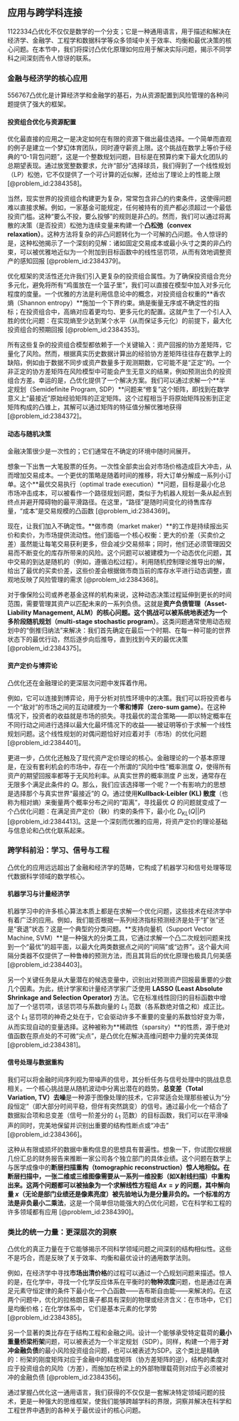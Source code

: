 ## 应用与跨学科连接

1122334凸优化不仅仅是数学的一个分支；它是一种通用语言，用于描述和解决在经济学、金融学、工程学和数据科学等众多领域中关于效率、均衡和最优决策的核心问题。在本节中，我们将探讨凸优化原理如何应用于解决实际问题，揭示不同学科之间深刻而令人惊讶的联系。

### 金融与经济学的核心应用

556767凸优化是计算经济学和金融学的基石，为从资源配置到风险管理的各种问题提供了强大的框架。

#### 投资组合优化与资源配置

优化最直接的应用之一是决定如何在有限的资源下做出最佳选择。一个简单而直观的例子是建立一个梦幻体育团队，同时遵守薪资上限。这个挑战在数学上等价于经典的“0-1背包问题”，这是一个整数规划问题，目标是在预算约束下最大化团队的总期望表现。通过放宽整数要求，允许“部分”选择球员，我们得到了一个线性规划（LP）松弛，它不仅提供了一个可计算的近似解，还给出了理论上的性能上限[@problem_id:2384358]。

当然，现实世界的投资组合构建更为复杂，常常包含非凸的约束条件，这使得问题难以直接求解。例如，一家基金可能规定，任何被持有的资产都必须超过一个最低投资门槛。这种“要么不投，要么投够”的规则是非凸的。然而，我们可以通过将离散的决策（是否投资）松弛为连续变量来构建一个**凸松弛（convex relaxation）**。这种方法将复杂的非凸问题转化为一个可解的凸问题。令人惊讶的是，这种松弛揭示了一个深刻的见解：诸如固定交易成本或最小头寸之类的非凸约束，可以被优雅地近似为一个附加到目标函数中的线性惩罚项，从而有效地调整资产的感知回报 [@problem_id:2384379]。

优化框架的灵活性还允许我们引入更复杂的投资组合属性。为了确保投资组合充分多元化，避免将所有“鸡蛋放在一个篮子里”，我们可以直接在模型中加入对多元化程度的度量。一个优雅的方法是利用信息论中的概念，对投资组合权重的**香农熵（Shannon entropy）**施加一个下界约束。熵是衡量无序或不确定性的指标；在投资组合中，高熵对应着更均匀、更多元化的配置。这就产生了一个引人入胜的优化问题：在实现熵至少达到某个水平（从而保证多元化）的前提下，最大化投资组合的预期回报 [@problem_id:2384353]。

所有这些复杂的投资组合模型都依赖于一个关键输入：资产回报的协方差矩阵，它量化了风险。然而，根据真实历史数据计算出的经验协方差矩阵往往存在数学上的缺陷，例如由于数据不同步或资产数量多于观测期数，它可能不是“正定”的。一个非正定的协方差矩阵在风险模型中可能会产生无意义的结果，例如预测出负的投资组合方差。幸运的是，凸优化提供了一个解决方案。我们可以通过求解一个**半定规划（Semidefinite Program, SDP）**问题来“修复”这个矩阵，即找到在数学意义上“最接近”原始经验矩阵的正定矩阵。这个过程相当于将原始矩阵投影到正定矩阵构成的凸锥上，其解可以通过矩阵的特征值分解优雅地获得 [@problem_id:2384372]。

#### 动态与随机决策

金融决策很少是一次性的；它们通常在不确定的环境中随时间展开。

想象一下出售一大笔股票的任务。一次性全部卖出会对市场价格造成巨大冲击，从而增加交易成本。一个更优的策略是随着时间的推移，将大订单分解成一系列小订单。这个**最优交易执行（optimal trade execution）**问题，目标是最小化总市场冲击成本，可以被看作一个路径规划问题，类似于为机器人规划一条从起点到终点并避开障碍物的最平滑路径。在这里，“路径”是随时间变化的待售库存量，“成本”是交易规模的凸函数 [@problem_id:2384369]。

现在，让我们加入不确定性。**做市商（market maker）**的工作是持续报出买价和卖价，为市场提供流动性。他们面临一个核心权衡：更大的价差（买卖价之差）虽然能让每笔交易获利更多，但会减少交易频率；同时，他们还必须管理因交易而不断变化的库存所带来的风险。这个问题可以被建模为一个动态优化问题，其中交易的到达是随机的（例如，遵循泊松过程）。利用随机控制理论推导出的解，给出了最优的买卖价差，这些价差会根据做市商当前的库存水平进行动态调整，直观地反映了风险管理的需求 [@problem_id:2384368]。

对于像保险公司或养老基金这样的机构来说，这种动态决策过程延伸到更长的时间范围，需要管理其资产以匹配未来的一系列负债。这就是**资产负债管理（Asset-Liability Management, ALM）**的核心问题。这个挑战可以被系统地表述为一个**多阶段随机规划（multi-stage stochastic program）**。这类问题通常使用动态规划中的“倒推归纳法”来解决：我们首先确定在最后一个时期、在每一种可能的世界状态下的最优行动，然后逐步向后推导，直到找到今天的最优决策 [@problem_id:2384375]。

#### 资产定价与博弈论

凸优化还在金融理论的更深层次问题中发挥着作用。

例如，它可以连接到博弈论，用于分析对抗性环境中的决策。我们可以将投资者与一个“敌对”的市场之间的互动建模为一个**零和博弈（zero-sum game）**。在这种情况下，投资者的收益就是市场的损失。寻找最优的混合策略——即以特定概率在不同行动之间进行选择以最大化最坏情况下的收益——被证明等价于求解一个线性规划问题。这个线性规划的对偶问题恰好对应着对手（市场）的优化问题 [@problem_id:2384401]。

更进一步，凸优化还触及了现代资产定价理论的核心。金融理论的一个基本原理是，在没有套利机会的市场中，存在一个所谓的“风险中性”概率测度 $Q$，使得所有资产的期望回报率都等于无风险利率。从真实世界的概率测度 $P$ 出发，通常存在无限多个满足此条件的 $Q$。那么，我们应该选择哪一个呢？一个有影响力的思想是选择那个与真实世界“最接近”的 $Q$。通过使用**Kullback-Leibler (KL) 散度**（也称为相对熵）来衡量两个概率分布之间的“距离”，寻找最优 $Q$ 的问题就变成了一个凸优化问题：在满足资产定价（鞅）约束的条件下，最小化 $D_{KL}(Q||P)$ [@problem_id:2384413]。这是一个深刻而优雅的应用，将资产定价的理论基础与信息论和凸优化联系起来。

### 跨学科前沿：学习、信号与工程

凸优化的应用远远超出了金融和经济学的范畴，它构成了机器学习和信号处理等现代数据科学领域的数学核心。

#### 机器学习与计量经济学

机器学习中的许多核心算法本质上都是在求解一个优化问题，这些技术在经济学中有着广泛的应用。例如，我们能否根据一系列经济指标预测经济是处于“扩张”还是“衰退”状态？这是一个典型的分类问题。**支持向量机（Support Vector Machine, SVM）**是一种强大的分类工具，它通过求解一个凸二次规划问题来找到一个“最优”的超平面，以最大化两类数据点之间的“间隔”或“边界”。这个最大间隔分类器不仅提供了一种鲁棒的预测方法，而且其背后的优化原理也极具几何美感 [@problem_id:2384403]。

另一个关键任务是从大量潜在的候选变量中，识别出对预测资产回报最重要的少数几个因素。为此，统计学家和计量经济学家广泛使用 **LASSO (Least Absolute Shrinkage and Selection Operator)** 方法。它在标准线性回归的目标函数中增加了一个惩罚项，该惩罚项与系数向量的 $L_1$ 范数（各系数绝对值之和）成正比。这个 $L_1$ 惩罚项的神奇之处在于，它会驱动许多不重要的变量的系数恰好变为零，从而实现自动的变量选择。这种被称为**稀疏性（sparsity）**的性质，源于绝对值函数在原点处的不可微“尖点”，是凸优化在解决高维问题中力量的完美体现 [@problem_id:2384381]。

#### 信号处理与数据重构

我们可以将金融时间序列视为带噪声的信号，其分析任务与信号处理中的挑战息息相关。一个核心挑战是从随机波动中分离出潜在的趋势。**总变差（Total Variation, TV）去噪**是一种源于图像处理的技术，它非常适合处理那些被认为“分段恒定”（即大部分时间平稳，但伴有突然跳变）的信号。通过最小化一个结合了数据拟合项和总变差（信号一阶差分的 $L_1$ 范数）的目标函数，我们可以在平滑噪声的同时，完美地保留并识别出重要的结构性断点或“冲击” [@problem_id:2384366]。

这种从有限或损坏的数据中重构信息的思想具有普遍性。想象一下，你试图仅根据几份汇总的财务报告来推断一家公司各个独立部门的具体业绩。这个问题在数学上与医学成像中的**断层扫描重构（tomographic reconstruction）**惊人地相似。在断层扫描中，一张二维或三维图像需要从一系列一维投影（如X射线扫描）中重构出来。这两个问题都可以被抽象为一个求解线性方程组 $Ax=y$ 的问题，其中解向量 $x$（无论是部门业绩还是像素亮度）被先验地认为是分量非负的。一个标准的方法是**非负最小二乘法**，这是一个简单但功能强大的凸优化问题，它在科学和工程的许多领域都有应用 [@problem_id:2384390]。

### 类比的统一力量：更深层次的洞察

凸优化的真正力量在于它能够揭示不同科学领域问题之间深刻的结构相似性。这些不是巧合，而是反映了关于效率、均衡和最优设计的通用数学法则。

例如，在经济学中寻找**市场出清价格**的过程可以通过一个凸规划问题来描述。惊人的是，在化学中，寻找一个化学反应体系在平衡时的**物种浓度**问题，也是通过在满足元素守恒定律的条件下最小化一个凸函数——吉布斯自由能——来解决的。在这两个问题中，优化的拉格朗日乘子都具有深刻的物理或经济含义：在市场中，它们是均衡价格；在化学体系中，它们是基本元素的化学势 [@problem_id:2384385]。

另一个显著的类比存在于结构工程和金融之间。设计一个能够承受特定载荷的**最小重量桥梁桁架**问题，可以被表述为一个半定规划（SDP）。同样，构建一个用于**对冲金融负债**的最小风险投资组合问题，也可以被表述为SDP。这个类比是精确的：桁架的刚度矩阵对应于金融中的精度矩阵（协方差矩阵的逆），结构的柔度对应于投资组合的风险（方差），而施加在桥梁上的外部物理载荷则对应于必须被对冲的金融负债 [@problem_id:2384356]。

通过掌握凸优化这一通用语言，我们获得的不仅仅是一套解决特定领域问题的技术，更是一种强大的思维框架，使我们能够跨越学科的界限，洞察并解决在科学和工程世界中遇到的各种关于最优设计的核心问题。
